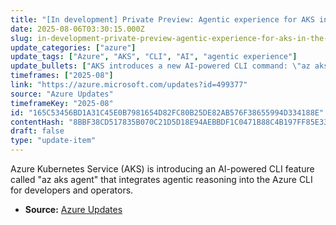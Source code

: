 ```yaml
---
title: "[In development] Private Preview: Agentic experience for AKS in the Azure CLI"
date: 2025-08-06T03:30:15.000Z
slug: in-development-private-preview-agentic-experience-for-aks-in-the-azure-cli
update_categories: ["azure"]
update_tags: ["Azure", "AKS", "CLI", "AI", "agentic experience"]
update_bullets: ["AKS introduces a new AI-powered CLI command: \"az aks agent\".", "The feature integrates agentic reasoning capabilities directly into the Azure CLI.", "It aims to assist developers and operators managing AKS clusters."]
timeframes: ["2025-08"]
link: "https://azure.microsoft.com/updates?id=499377"
source: "Azure Updates"
timeframeKey: "2025-08"
id: "165C53456BD1A31C45E0B7981654D82FC80B25DE82AB576F38655994D334188E"
contentHash: "8BBF38CD517835B070C21D5D18E94AEBBDF1C0471B88C4B197FF85E33F5A061C"
draft: false
type: "update-item"
---
```


Azure Kubernetes Service (AKS) is introducing an AI-powered CLI feature called "az aks agent" that integrates agentic reasoning into the Azure CLI for developers and operators.

- **Source:** [Azure Updates](https://azure.microsoft.com/updates?id=499377)
